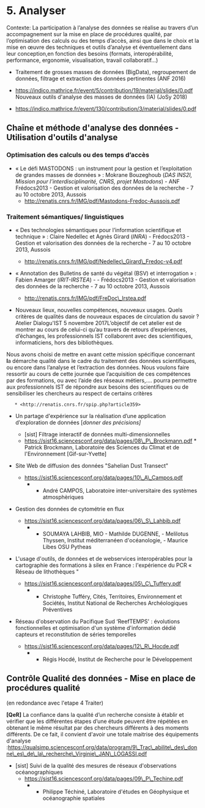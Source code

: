 # 5. Analyser

Contexte: La participation à l’analyse des données se réalise au travers d’un accompagnement sur la mise en place de procédures qualité, par l’optimisation des calculs ou des temps d’accès, ainsi que dans le choix et la mise en œuvre des techniques et outils d’analyse et éventuellement dans leur conception,en fonction des besoins (formats, interopérabilité, performance, ergonomie, visualisation, travail collaboratif...)

   * Traitement de grosses masses de données (BigData), regroupement de données, filtrage et extraction des données pertinentes (ANF 2016)
   * <https://indico.mathrice.fr/event/5/contribution/19/material/slides/0.pdf>
Nouveaux outils d'analyse des masses de données (IA) (JoSy 2018)

   * <https://indico.mathrice.fr/event/130/contribution/3/material/slides/0.pdf>

## Chaîne et méthode d'analyse  des données - Utilisation d'outils d'analyse


### Optimisation des calculs ou des temps d’accès

   * « Le défi MASTODONS : un instrument pour la gestion et l’exploitation de grandes masses de données » : Mokrane Bouzeghoub (*DAS INS2I, Mission pour l’interdisciplinarité, CNRS, projet Mastodons*) - ANF Frédocs2013 - Gestion et valorisation des données de la recherche -  7 au 10 octobre 2013, Aussois
       * <http://renatis.cnrs.fr/IMG/pdf/Mastodons-Fredoc-Aussois.pdf>


### Traitement sémantiques/ linguistiques

   * « Des technologies sémantiques pour l’information scientifique et technique » : Claire Nedellec et Agnès Girard (*INRA*) - Frédocs2013 - Gestion et valorisation des données de la recherche -  7 au 10 octobre 2013, Aussois
       *  <http://renatis.cnrs.fr/IMG/pdf/Nedellec\_Girard\_Fredoc-v4.pdf>

   * « Annotation des Bulletins de santé du végétal (BSV) et interrogation » : Fabien Amarger (*IRIT-IRSTEA*) - - Frédocs2013 - Gestion et valorisation des données de la recherche -  7 au 10 octobre 2013, Aussois
       *  <http://renatis.cnrs.fr/IMG/pdf/FreDoc\_Irstea.pdf>


   * Nouveaux lieux, nouvelles compétences, nouveaux usages. Quels critères de qualités dans de nouveaux espaces de  circulation du savoir ? Atelier Dialogu'IST 5 novembre 2017L’objectif de cet atelier est de montrer au cours de celui-ci qu’au travers de retours d’expériences, d’échanges, les professionnels IST collaborent avec des scientifiques, informaticiens, hors des bibliothèques.

Nous avons choisi de mettre en avant cette mission spécifique concernant **l**a démarche qualité dans le cadre du traitement des données   scientifiques, ou encore dans l’analyse et l’extraction des données.
Nous voulons faire ressortir au cours de cette journée que l’acquisition de ces compétences par des formations, ou avec l’aide des réseaux métiers,.... pourra permettre aux professionnels IST de répondre aux besoins des scientifiques ou de sensibiliser les chercheurs au respect de certains critères 

       * <http://renatis.cnrs.fr/spip.php?article359>



   * Un partage d'expérience sur la réalisation d’une application d’exploration de données [*donner des précisions]*
       *    [sist] Filtrage interactif de données multi-dimensionnelles
       *    <https://sist16.sciencesconf.org/data/pages/08\_P\_Brockmann.pdf>
           *  Patrick Brockmann, Laboratoire des Sciences du Climat et de l'Environnement [Gif-sur-Yvette]                                                                                       
   

   * Site Web de diffusion des données "Sahelian Dust Transect"                                         
       * <https://sist16.sciencesconf.org/data/pages/10\_A\_Campos.pdf>
           * - André CAMPOS, Laboratoire inter-universitaire des systèmes atmosphèriques

   *  Gestion des données de cytométrie en flux   
       * <https://sist16.sciencesconf.org/data/pages/06\_S\_Lahbib.pdf>
           *  - SOUMAYA LAHBIB, MIO - Mathilde DUGENNE, - Melilotus Thyssen, Institut méditerranéen d'océanologie,  - Maurice Libes OSU Pytheas 

   *   L'usage d'outils, de données et de webservices interopérables pour la cartographie des formations à silex en France : l'expérience du PCR « Réseau de lithothèques "
       * <https://sist16.sciencesconf.org/data/pages/05\_C\_Tuffery.pdf>
           *   - Christophe Tufféry, Cités, Territoires, Environnement et Sociétés, Institut National de Recherches Archéologiques Préventives                                                                                      

   * Réseau d'observation du Pacifique Sud ‘ReefTEMPS' : évolutions fonctionnelles et optimisation d'un système d'information dédié capteurs et reconstitution de séries temporelles                   
       *   <https://sist16.sciencesconf.org/data/pages/12\_R\_Hocde.pdf>                     
           * - Régis Hocdé, Institut de Recherche pour le Développement


## Contrôle Qualité des données - Mise en place de procédures qualité 

(en redondance avec l'etape 4 Traiter)

**[QeR]**
La confiance dans la qualité d’un recherche consiste à établir et vérifier que les différentes étapes d’une étude peuvent être répétées en obtenant le même résultat par des chercheurs différents à des moments différents. De ce fait, il convient d'avoir une totale maitrise des équipements d'analyse :<https://qualsimp.sciencesconf.org/data/program/9\_Trac\_abilite\_des\_donne\_es\_de\_la\_recherche\_Virginie\_JAN\_LOGASSI.pdf>

   * [sist] Suivi de la qualité des mesures de réseaux d'observations océanographiques
       * <https://sist16.sciencesconf.org/data/pages/09\_P\_Techine.pdf>
           * - Philippe Téchiné, Laboratoire d'études en Géophysique et océanographie spatiales




